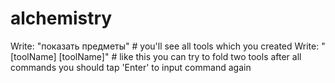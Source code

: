 # alchemistry
Write: "показать предметы" # you'll see all tools which you created
Write: "[toolName] [toolName]" # like this you can try to fold two tools
after all commands you should tap 'Enter' to input command again
